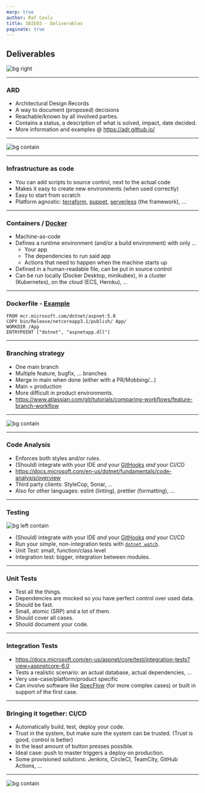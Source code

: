 ```yaml
---
marp: true
author: Raf Ceuls
title: S02E03 - Deliverables
paginate: true
---
```


## Deliverables

![bg right](./images/se02e03/STGSD_1_1024x1024@2x.png)

---

### ARD

- Architectural Design Records
- A way to document (proposed) decisions
- Reachable/known by all involved parties.
- Contains a status, a description of what is solved, impact, date decided.
- More information and examples @ <https://adr.github.io/>

---

![bg contain](./images/se02e03/ADR.png)

---

### Infrastructure as code

- You can add scripts to source control, next to the actual code
- Makes it easy to create new environments (when used correctly)
- Easy to start from scratch
- Platform agnostic: [terraform](https://www.terraform.io/), [puppet](https://puppet.com/), [serverless](https://www.serverless.com/) (the framework), ...

---

### Containers / [Docker](https://www.docker.com/)

- Machine-as-code
- Defines a runtime environment (and/or a build environment) with only ...
  - Your app
  - The dependencies to run said app
  - Actions that need to happen when the machine starts up
- Defined in a human-readable file, can be put in source control
- Can be run locally (Docker Desktop, minikubex), in a cluster (Kubernetes), on the cloud (ECS, Heroku), ...

---

### Dockerfile - [Example](https://docs.docker.com/samples/dotnetcore/)

```
FROM mcr.microsoft.com/dotnet/aspnet:5.0
COPY bin/Release/netcoreapp3.1/publish/ App/
WORKDIR /App
ENTRYPOINT ["dotnet", "aspnetapp.dll"]
```

---

### Branching strategy

- One main branch
- Multiple feature, bugfix, ... branches
- Merge in main when done (either with a PR/Mobbing/...)
- Main = production
- More difficult in product environments.
- <https://www.atlassian.com/git/tutorials/comparing-workflows/feature-branch-workflow>

---

![bg contain](./images/se02e03/circleci.png)

---

### Code Analysis

- Enforces both styles and/or rules.
- (Should) integrate with your IDE _and_ your [GitHooks](https://git-scm.com/docs/githooks) _and_ your CI/CD
- <https://docs.microsoft.com/en-us/dotnet/fundamentals/code-analysis/overview>
- Third party clients: StyleCop, Sonar, ...
- Also for other languages: eslint (linting), prettier (formatting), ...

---

### Testing

![bg left contain](./images/se02e03/test-automation-pyramid.jpg)

- (Should) integrate with your IDE _and_ your [GitHooks](https://git-scm.com/docs/githooks) _and_ your CI/CD
- Run your simple, non-integration tests with [`dotnet watch`](https://docs.microsoft.com/en-us/aspnet/core/tutorials/dotnet-watch?view=aspnetcore-6.0#run-tests-using-dotnet-watch).
- Unit Test: small, function/class level
- Integration test: bigger, integration between modules.

---

### Unit Tests

- Test all the things.
- Dependencies are mocked so you have perfect control over used data.
- Should be fast.
- Small, atomic (SRP) and a lot of them.
- Should cover all cases.
- Should document your code.

---

### Integration Tests

- <https://docs.microsoft.com/en-us/aspnet/core/test/integration-tests?view=aspnetcore-6.0>
- Tests a realistic scenario: an actual database, actual dependencies, ...
- Very use-case/platform/product specific
- Can involve software like [SpecFlow](https://specflow.org/) (for more complex cases) or built in support of the first case.

---

### Bringing it together: CI/CD

- Automatically build, test, deploy your code.
- Trust in the system, but make sure the system can be trusted. (Trust is good, control is better)
- In the least amount of button presses possible.
- Ideal case: push to master triggers a deploy on production.
- Some provisioned solutions: Jenkins, CircleCI, TeamCity, GitHub Actions, ...

---

![bg contain](./images/se02e03/cicd.png)
